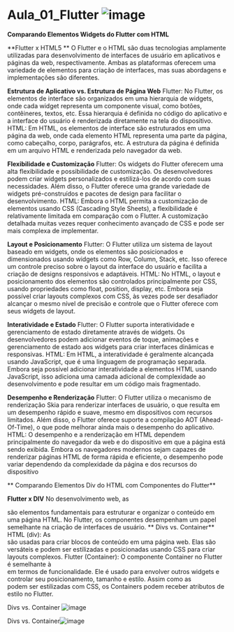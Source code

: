 # Aula_01_Flutter ![image](https://github.com/user-attachments/assets/21386855-678c-4b53-9051-55cc04c8e336)


**Comparando Elementos Widgets do Flutter com HTML**

**Flutter x HTML5
**
O Flutter e o HTML são duas tecnologias amplamente utilizadas para desenvolvimento de interfaces de usuário em aplicativos e páginas da web, respectivamente. Ambas as plataformas oferecem uma variedade de elementos para criação de interfaces, mas suas abordagens e implementações são diferentes.

**Estrutura de Aplicativo vs. Estrutura de Página Web**
Flutter: No Flutter, os elementos de interface são organizados em uma hierarquia de widgets, onde cada widget representa um componente visual, como botões, contêineres, textos, etc. Essa hierarquia é definida no código do aplicativo e a interface do usuário é renderizada diretamente na tela do dispositivo.
HTML: Em HTML, os elementos de interface são estruturados em uma página da web, onde cada elemento HTML representa uma parte da página, como cabeçalho, corpo, parágrafos, etc. A estrutura da página é definida em um arquivo HTML e renderizada pelo navegador da web.

**Flexibilidade e Customização**
Flutter: Os widgets do Flutter oferecem uma alta flexibilidade e possibilidade de customização. Os desenvolvedores podem criar widgets personalizados e estilizá-los de acordo com suas necessidades. Além disso, o Flutter oferece uma grande variedade de widgets pré-construídos e pacotes de design para facilitar o desenvolvimento.
HTML: Embora o HTML permita a customização de elementos usando CSS (Cascading Style Sheets), a flexibilidade é relativamente limitada em comparação com o Flutter. A customização detalhada muitas vezes requer conhecimento avançado de CSS e pode ser mais complexa de implementar.

**Layout e Posicionamento**
Flutter: O Flutter utiliza um sistema de layout baseado em widgets, onde os elementos são posicionados e dimensionados usando widgets como Row, Column, Stack, etc. Isso oferece um controle preciso sobre o layout da interface do usuário e facilita a criação de designs responsivos e adaptáveis.
HTML: No HTML, o layout e posicionamento dos elementos são controlados principalmente por CSS, usando propriedades como float, position, display, etc. Embora seja possível criar layouts complexos com CSS, às vezes pode ser desafiador alcançar o mesmo nível de precisão e controle que o Flutter oferece com seus widgets de layout.

**Interatividade e Estado**
Flutter: O Flutter suporta interatividade e gerenciamento de estado diretamente através de widgets. Os desenvolvedores podem adicionar eventos de toque, animações e gerenciamento de estado aos widgets para criar interfaces dinâmicas e responsivas.
HTML: Em HTML, a interatividade é geralmente alcançada usando JavaScript, que é uma linguagem de programação separada. Embora seja possível adicionar interatividade a elementos HTML usando JavaScript, isso adiciona uma camada adicional de complexidade ao desenvolvimento e pode resultar em um código mais fragmentado.

**Desempenho e Renderização**
Flutter: O Flutter utiliza o mecanismo de renderização Skia para renderizar interfaces de usuário, o que resulta em um desempenho rápido e suave, mesmo em dispositivos com recursos limitados. Além disso, o Flutter oferece suporte a compilação AOT (Ahead-Of-Time), o que pode melhorar ainda mais o desempenho do aplicativo.
HTML: O desempenho e a renderização em HTML dependem principalmente do navegador da web e do dispositivo em que a página está sendo exibida. Embora os navegadores modernos sejam capazes de renderizar páginas HTML de forma rápida e eficiente, o desempenho pode variar dependendo da complexidade da página e dos recursos do dispositivo

**
Comparando Elementos Div do HTML com Componentes do Flutter**

**Flutter x DIV**
No desenvolvimento web, as <div> são elementos fundamentais para estruturar e organizar o conteúdo em uma página HTML. No Flutter, os componentes desempenham um papel semelhante na criação de interfaces de usuário.
**
Divs vs. Container**
HTML (div): As <div> são usadas para criar blocos de conteúdo em uma página web. Elas são versáteis e podem ser estilizadas e posicionadas usando CSS para criar layouts complexos.
Flutter (Container): O componente Container no Flutter é semelhante à <div> em termos de funcionalidade. Ele é usado para envolver outros widgets e controlar seu posicionamento, tamanho e estilo. Assim como as <div> podem ser estilizadas com CSS, os Containers podem receber atributos de estilo no Flutter.

Divs vs. Container
![image](https://github.com/user-attachments/assets/2308467d-c6fb-45ee-8532-4e341fcf890f)

Divs vs. Container![image](https://github.com/user-attachments/assets/f5860eaa-5dad-4122-9a06-5a2d32f15016)



